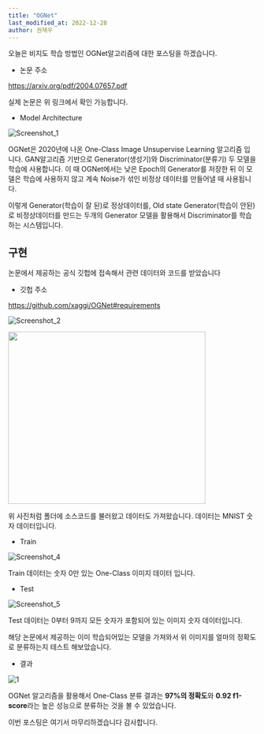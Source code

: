 ```yaml
---
title: "OGNet"
last_modified_at: 2022-12-28
author: 권재우
---
```


오늘은 비지도 학습 방법인 OGNet알고리즘에 대한 포스팅을 하겠습니다.


- 논문 주소  

https://arxiv.org/pdf/2004.07657.pdf


실제 논문은 위 링크에서 확인 가능합니다. 

- Model Architecture

![Screenshot_1](https://user-images.githubusercontent.com/70212461/209760698-83ea05a3-d320-4af0-9c30-ed859bbf02e4.png)

OGNet은 2020년에 나온 One-Class Image Unsupervise Learning 알고리즘 입니다. GAN알고리즘 기반으로 Generator(생성기)와 Discriminator(분류기) 두 모델을 학습에 사용합니다. 이 때 OGNet에서는 낮은 Epoch의 Generator를 저장한 뒤 이 모델은 학습에 사용하지 않고 계속 Noise가 섞인 비정상 데이터를 만들어낼 때 사용됩니다. 

이렇게 Generator(학습이 잘 된)로 정상데이터를, Old state Generator(학습이 안된)로 비정상데이터를 만드는 두개의 Generator 모델을 활용해서 Discriminator를 학습하는 시스템입니다.

## 구현

논문에서 제공하는 공식 깃헙에 접속해서 관련 데이터와 코드를 받았습니다

- 깃헙 주소  

https://github.com/xaggi/OGNet#requirements

![Screenshot_2](https://user-images.githubusercontent.com/70212461/209761731-cb61180e-141d-43f3-8015-f797eb5202a0.png)

<img src="https://user-images.githubusercontent.com/70212461/209761889-f9eb189d-1398-4b02-9a9f-82ebfe009744.png" width="400" height="350">

위 사진처럼 폴더에 소스코드를 불러왔고 데이터도 가져왔습니다. 데이터는 MNIST 숫자 데이터입니다.

- Train

![Screenshot_4](https://user-images.githubusercontent.com/70212461/209762376-4103ef43-ca70-43f6-a1c8-48275e072848.png)

Train 데이터는 숫자 0만 있는 One-Class 이미지 데이터 입니다.

- Test

![Screenshot_5](https://user-images.githubusercontent.com/70212461/209762379-c2e6dbff-0396-46f3-bbfa-ba48c950e238.png)

Test 데이터는 0부터 9까지 모든 숫자가 포함되어 있는 이미지 숫자 데이터입니다.

해당 논문에서 제공하는 이미 학습되어있는 모델을 가져와서 위 이미지를 얼마의 정확도로 분류하는지 테스트 해보았습니다.

- 결과

![1](https://user-images.githubusercontent.com/70212461/209762886-77dd57d8-8cc4-4327-88d3-95e4d8dd7628.jpg)

OGNet 알고리즘을 활용해서 One-Class 분류 결과는 **97%의 정확도**와 **0.92 f1-score**라는 높은 성능으로 분류하는 것을 볼 수 있었습니다.

이번 포스팅은 여기서 마무리하겠습니다 감사합니다.
